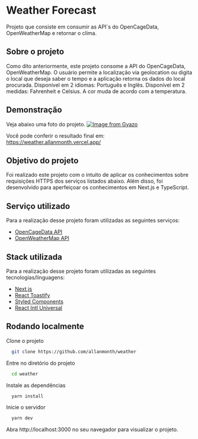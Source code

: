 
# Weather Forecast

Projeto que consiste em consumir as API`s do OpenCageData, OpenWeatherMap e retornar o clima.


## Sobre o projeto

Como dito anteriormente, este projeto consome a API do OpenCageData, OpenWeatherMap. O usuário permite a localização via geolocation ou digita o local que deseja saber o tempo e a aplicação retorna os dados do local procurada.
Disponível em 2 idiomas: Português e Inglês.
Disponível em 2 medidas: Fahrenheit e Celsius.
A cor muda de acordo com a temperatura.

## Demonstração

Veja abaixo uma foto do projeto.
[![Image from Gyazo](https://i.gyazo.com/fa7a177cb3e24f202b33480e45b92281.png)](https://gyazo.com/)

Você pode conferir o resultado final em: https://weather.allanmonth.vercel.app/


## Objetivo do projeto

Foi realizado este projeto com o intuito de aplicar os conhecimentos sobre requisições HTTPS dos serviços listados abaixo. Além disso, foi desenvolvido para aperfeiçoar os conhecimentos em Next.js e TypeScript.


## Serviço utilizado

Para a realização desse projeto foram utilizadas as seguintes serviços:
- [OpenCageData API](https://opencagedata.com/api)
- [OpenWeatherMap API](https://openweathermap.org/api)


## Stack utilizada

Para a realização desse projeto foram utilizadas as seguintes tecnologias/linguagens:
- [Next.js](https://nextjs.org/)
- [React Toastify](https://fkhadra.github.io/react-toastify/introduction)
- [Styled Components](https://www.styled-components.com/)
- [React Intl Universal](https://github.com/alibaba/react-intl-universal)


## Rodando localmente

Clone o projeto

```bash
  git clone https://github.com/allanmonth/weather
```

Entre no diretório do projeto

```bash
  cd weather
```

Instale as dependências

```bash
  yarn install
```

Inicie o servidor

```bash
  yarn dev
```
Abra http://localhost:3000 no seu navegador para visualizar o projeto.
